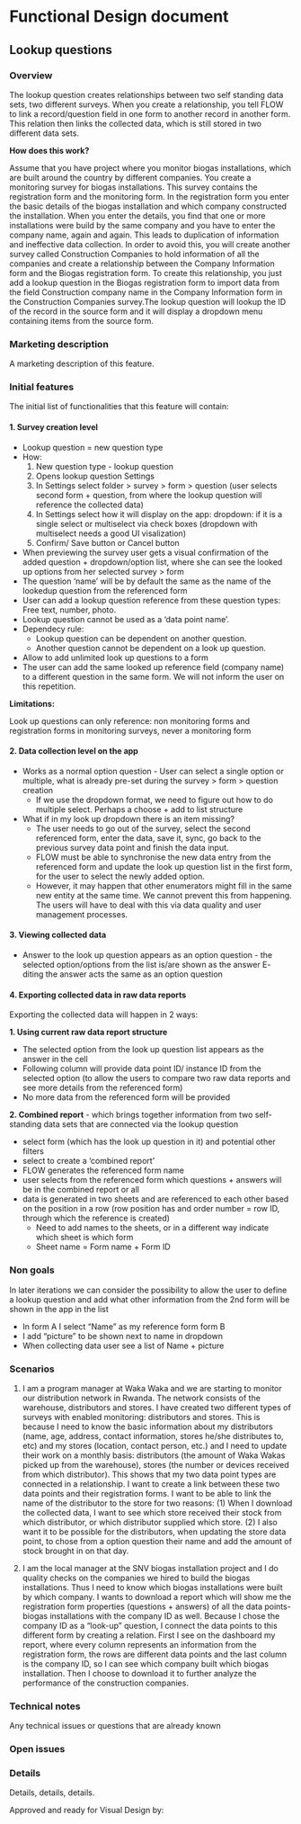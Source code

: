 # Functional Design document

Lookup questions 
-------------

### Overview

The lookup question creates relationships between two self standing data sets, two different surveys. When you create a relationship, you tell FLOW to link a record/question field in one form to another record in another form. This relation then links the collected data, which is still stored in two different data sets.

**How does this work?**

Assume that you have project where you monitor biogas installations, which are built around the country by different companies. You create a monitoring survey for biogas installations. This survey contains the registration form and the monitoring form. In the registration form you enter the basic details of the biogas installation and which company constructed the installation. When you enter the details, you find that one or more installations were build by the same company and you have to enter the company name, again and again. This leads to duplication of information and ineffective data collection. In order to avoid this, you will create another survey called Construction Companies to hold information of all the companies and create a relationship between the Company Information form and the Biogas registration form. To create this relationship, you just add a lookup question in the Biogas registration form to import data from the field Construction company name in the Company Information form in the Construction Companies survey.The lookup question will lookup the ID of the record in the source form and it will display a dropdown menu containing items from the source form.  

### Marketing description
A marketing description of this feature.

### Initial features

The initial list of functionalities that this feature will contain:

#### 1. Survey creation level

   - Lookup question = new question type 
   - How:
     1. New question type - lookup question 
     2. Opens lookup question Settings
     3. In Settings select folder > survey > form > question (user selects second form + question, from where the lookup question will reference the collected data) 
     4. In Settings select how it will display on the app: dropdown: if it is a single select or multiselect via check boxes (dropdown with multiselect needs a good UI visalization) 
     5. Confirm/ Save button or Cancel button
   - When previewing the survey user gets a visual confirmation of the added question + dropdown/option list,  where she can see the looked up options from her selected survey > form
   - The question ‘name’ will be by default the same as the name of the lookedup question from the referenced form
   - User can add a lookup question reference from these question types: Free text, number, photo. 
   - Lookup question cannot be used as a ‘data point name’. 
   - Dependecy rule:
     - Lookup question can be dependent on another question.
     - Another question cannot be dependent on a look up question. 
   - Allow to add unlimited look up questions to a form 
   - The user can add the same looked up reference field (company name) to a different question in the same form. We will not inform the user on this repetition. 

**Limitations:** 

Look up questions can only reference: non monitoring forms and registration forms in monitoring surveys, never a monitoring form 

#### 2. Data collection level on the app

- Works as a normal option question - User can select a single option or multiple, what is already pre-set during the survey > form > question creation
   - If we use the dropdown format, we need to figure out how to do multiple select. Perhaps a choose + add to list structure
- What if in my look up dropdown there is an item missing? 
   - The user needs to go out of the survey, select the second referenced form, enter the data, save it, sync, go back to the previous survey data point and finish the data input. 
   - FLOW must be able to synchronise the new data entry from the referenced form and update the look up question list in the first form, for the user to select the newly added option. 
   - However, it may happen that other enumerators might fill in the same new entity at the same time. We cannot prevent this from happening. The users will have to deal with this via data quality and user management processes. 

#### 3. Viewing collected data

- Answer to the look up question appears as an option question - the selected option/options from the list is/are shown as the answer
E- diting the answer acts the same as an option question


#### 4. Exporting collected data in raw data reports

Exporting the collected data will happen in 2 ways: 

**1. Using current raw data report structure** 
   - The selected option from the look up question list appears as the answer in the cell 
   - Following column will provide data point ID/ instance ID from the selected option (to allow the users to compare two raw data reports and see more details from the referenced form)
   - No more data from the referenced form will be provided

**2. Combined report** - which brings together information from two self-standing data sets that are connected via the lookup question 
   - select form (which has the look up question in it) and potential other filters 
   - select to create a ‘combined report’
   - FLOW generates the referenced form name
   - user selects from the referenced form which questions + answers will be in the combined report or all
   - data is generated  in two sheets and are referenced to each other based on the position in a row (row position has and order number = row ID, through which the reference is created)
      - Need to add names to the sheets, or in a different way indicate which sheet is which form 
       - Sheet name = Form name + Form ID

### Non goals

In later iterations we can consider the possibility to allow the user to define a lookup question and add what other information from the 2nd form will be shown in the app in the list 
   - In form A I select “Name” as my reference form form B
   - I add “picture” to be shown next to name in dropdown
   - When collecting data user see a list of Name + picture 

### Scenarios

1. I am a program manager at Waka Waka and we are starting to monitor our distribution network in Rwanda. The network consists of the warehouse, distributors and stores. I have created two different types of surveys with enabled monitoring: distributors and stores. This is because I need to know the basic information about my distributors (name, age, address, contact information, stores he/she distributes to, etc) and my stores (location, contact person, etc.) and I need to update their work on a monthly basis: distributors (the amount of Waka Wakas picked up from the warehouse), stores (the number or devices received from which distributor). This shows that my two data point types are connected in a relationship. I want to create a link between these two data points and their registration forms. I want to be able to link the name of the distributor to the store for two reasons: (1) When I download the collected data, I want to see which store received their stock from which distributor, or which distributor supplied which store. (2) I also want it to be possible for the distributors, when updating the store data point, to chose from a option question their name and add the amount of stock brought in on that day. 

2. I am the local manager at the SNV biogas installation project and I do quality checks on the companies we hired to build the biogas installations. Thus I need to know which biogas installations were built by which company. I wants to download a report which will show me the registration form properties (questions + answers) of all the data points-biogas installations with the company ID as well. Because I chose the company ID as a “look-up” question, I connect the data points to this different form by creating a relation. First I see on the dashboard my report, where every column represents an information from the registration form, the rows are different data points and the last column is the company ID, so I can see which company built which biogas installation. Then I choose to download it to further analyze the performance of the construction companies.   


### Technical notes
Any technical issues or questions that are already known

### Open issues

### Details
Details, details, details.

Approved and ready for Visual Design by: 
